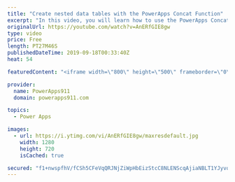```yaml
---
title: "Create nested data tables with the PowerApps Concat Function"
excerpt: "In this video, you will learn how to use the PowerApps Concat function. We will start with the basics and then get crazy by the end. Video also includes the HTML control and a combo box for fun.   For PowerApps Training check out https://www.PowerApps911.com/training"
originalUrl: https://youtube.com/watch?v=AnERfGIE8gw
type: video
price: Free
length: PT27M46S
publishedDateTime: 2019-09-18T00:33:40Z
heat: 54

featuredContent: "<iframe width=\"800\" height=\"500\" frameborder=\"0\" src=\"https://www.youtube.com/embed/AnERfGIE8gw\" allow=\"accelerometer; autoplay; encrypted-media; gyroscope; picture-in-picture\" allowfullscreen></iframe>"

provider:
  name: PowerApps911
  domain: powerapps911.com

topics:
  - Power Apps

images:
  - url: https://i.ytimg.com/vi/AnERfGIE8gw/maxresdefault.jpg
    width: 1280
    height: 720
    isCached: true

secured: "f1+nwspfhV/fCSh5CFeVqQRJNjZiWpHbEizStcC8NLENScqAjiaNBLT1YJyvqzqEgk5YCUNEMN/j+7Zgg1dkWgiisZFZ1psjPnxDw/1febPN0kZKH3gchrBmpkAQZ383DwSrheQVJI22mD+vRTHEYhRmCKLVWBeOi7PAUY4arHlX+nMiCFEQcgOYsb9DMRVdk3RBxtiYQU9NzUmwPo4WoeeQyEj/z63Q94CnAkM9KKZrB+u/SWIyskjNK69cbaLxNDIf70HqIOcD6lJr8vpMN71yLMO0B2nGzw3yLlsY/2b6ENEtFRlcGtOMakA8tZJ8w+J086E4M5sgfo+fxq6ZX1wDucqjxwsnccbOsZOuwIj/P1qnDh3bcAHSn7S+49irGbx4qFO0+u7iv7hSft29z6FUVtqm8hYOe9VxnAWgWH8=;M0UQvTv4WSobO8R6D6CyDA=="
---
```


